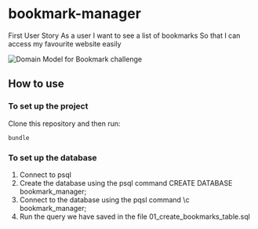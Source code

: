 # bookmark-manager

First User Story
As a user 
I want to see a list of bookmarks
So that I can access my favourite website easily


![Domain Model for Bookmark challenge](https://github.com/tatiananantes/bookmark-manager/blob/main/images/domain_model.png)

## How to use
### To set up the project
Clone this repository and then run:
```
bundle
```

### To set up the database
1. Connect to psql
2. Create the database using the psql command CREATE DATABASE bookmark_manager;
3. Connect to the database using the pqsl command \c bookmark_manager;
4. Run the query we have saved in the file 01_create_bookmarks_table.sql
